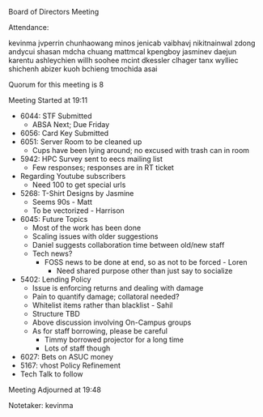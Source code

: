 Board of Directors Meeting

Attendance:

kevinma
jvperrin
chunhaowang
minos
jenicab
vaibhavj
nikitnainwal
zdong
andycui
shasan
mdcha
chuang
mattmcal
kpengboy
jasminev
daejun
karentu
ashleychien
willh
soohee
mcint
dkessler
clhager
tanx
wylliec
shichenh
abizer
kuoh
bchieng
tmochida
asai

Quorum for this meeting is 8

Meeting Started at 19:11

* 6044: STF Submitted
  * ABSA Next; Due Friday
* 6056: Card Key Submitted
* 6051: Server Room to be cleaned up
  * Cups have been lying around; no excused with trash can in room
* 5942: HPC Survey sent to eecs mailing list
  * Few responses; responses are in RT ticket
* Regarding Youtube subscribers
  * Need 100 to get special urls
* 5268: T-Shirt Designs by Jasmine
  * Seems 90s - Matt
  * To be vectorized - Harrison
* 6045: Future Topics
  * Most of the work has been done
  * Scaling issues with older suggestions
  * Daniel suggests collaboration time between old/new staff
  * Tech news?
    * FOSS news to be done at end, so as not to be forced - Loren
      * Need shared purpose other than just say to socialize
* 5402: Lending Policy
  * Issue is enforcing returns and dealing with damage
  * Pain to quantify damage; collatoral needed?
  * Whitelist items rather than blacklist - Sahil
  * Structure TBD
  * Above discussion involving On-Campus groups
  * As for staff borrowing, please be careful
    * Timmy borrowed projector for a long time
    * Lots of staff though
* 6027: Bets on ASUC money
* 5167: vhost Policy Refinement
* Tech Talk to follow

Meeting Adjourned at 19:48

Notetaker: kevinma
